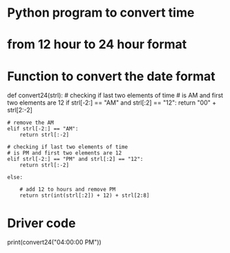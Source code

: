 
# Python program to convert time
# from 12 hour to 24 hour format

# Function to convert the date format
def convert24(strl):
    # checking if last two elements of time
    # is AM and first two elements are 12
    if strl[-2:] == "AM" and strl[:2] == "12":
        return "00" + strl[2:-2]

    # remove the AM
    elif strl[-2:] == "AM":
        return strl[:-2]

    # checking if last two elements of time
    # is PM and first two elements are 12
    elif strl[-2:] == "PM" and strl[:2] == "12":
        return strl[:-2]

    else:

        # add 12 to hours and remove PM
        return str(int(strl[:2]) + 12) + strl[2:8]


# Driver code
print(convert24("04:00:00 PM"))
